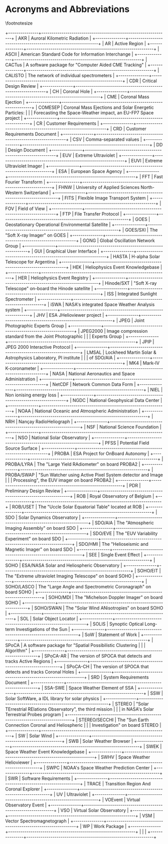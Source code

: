 
# Acronyms and Abbreviations
\footnotesize

+---------------+---------------------------------------------------------------+
| AKR           | Auroral Kilometric Radiation                                  |
+---------------+---------------------------------------------------------------+
| AR            | Active Region                                                 |
+---------------+---------------------------------------------------------------+
| ASCII         | American Standard Code for Information Interchange            |
+---------------+---------------------------------------------------------------+
| CACTus        | A software package for "Computer Aided CME Tracking"          |
+---------------+---------------------------------------------------------------+
| CALISTO       | The network of individual spectrometers                       |
+---------------+---------------------------------------------------------------+
| CDR           | Critical Design Review                                        |
+---------------+---------------------------------------------------------------+
| CH            | Coronal Hole                                                  |
+---------------+---------------------------------------------------------------+
| CME           | Coronal Mass Ejection                                         |
+---------------+---------------------------------------------------------------+
| COMESEP       | Coronal Mass Ejections and Solar Energetic Particles:         |
|               | Forecasting the Space-Weather impact, an EU-FP7 Space project |
+---------------+---------------------------------------------------------------+
| CR            | Customer Requirements                                         |
+---------------+---------------------------------------------------------------+
| CRD           | Customer Requirements Document                                |
+---------------+---------------------------------------------------------------+
| CSV           | Comma-separated values                                        |
+---------------+---------------------------------------------------------------+
| DD            | Design Document                                               |
+---------------+---------------------------------------------------------------+
| EUV           | Extreme Ultraviolet                                           |
+---------------+---------------------------------------------------------------+
| EUVI          | Extreme Ultraviolet Imager                                    |
+---------------+---------------------------------------------------------------+
| ESA           | European Space Agency                                         |
+---------------+---------------------------------------------------------------+
| FFT           | Fast Fourier Transform                                        |
+---------------+---------------------------------------------------------------+
| FHNW          | University of Applied Sciences North-Western Switzerland      |
+---------------+---------------------------------------------------------------+
| FITS          | Flexible Image Transport System                               |
+---------------+---------------------------------------------------------------+
| FOV           | Field of View                                                 |
+---------------+---------------------------------------------------------------+
| FTP           | File Transfer Protocol                                        |
+---------------+---------------------------------------------------------------+
| GOES          | Geostationary Operational Environmental Satellite             |
+---------------+---------------------------------------------------------------+
| GOES/SXI      | The "Soft X-ray Imager" on GOES                               |
+---------------+---------------------------------------------------------------+
| GONG          | Global Oscillation Network Group                              |
+---------------+---------------------------------------------------------------+
| GUI           | Graphical User Interface                                      |
+---------------+---------------------------------------------------------------+
| HASTA         | H-alpha Solar Telescope for Argentina                         |
+---------------+---------------------------------------------------------------+
| HEK           | Heliophysics Event Knowledgebase                              |
+---------------+---------------------------------------------------------------+
| HER           | Heliophysics Event Registry                                   |
+---------------+---------------------------------------------------------------+
| Hinode/SXT    | "Soft X-ray Telescope" on-board the Hinode satellite          |
+---------------+---------------------------------------------------------------+
| ISS           | Integrated Sunlight Spectrometer                              |
+---------------+---------------------------------------------------------------+
| iSWA          | NASA\'s integrated Space Weather Analysis system              |
+---------------+---------------------------------------------------------------+
| JHV           | ESA JHelioviewer project                                      |
+---------------+---------------------------------------------------------------+
| JPEG          | Joint Photographic Experts Group                              |
+---------------+---------------------------------------------------------------+
| JPEG2000      | Image compression standard from the Joint Photographic        |
|               | Experts Group                                                 |
+---------------+---------------------------------------------------------------+
| JPIP          | JPEG 2000 Interactive Protocol                                |
+---------------+---------------------------------------------------------------+
| LMSAL         | Lockheed Martin Solar & Astrophysics Laboratory, PI institute |
|               | of SDO/AIA                                                    |
+---------------+---------------------------------------------------------------+
| MK4           | Mark-IV K-coronameter                                         |
+---------------+---------------------------------------------------------------+
| NASA          | National Aeronautics and Space Administration                 |
+---------------+---------------------------------------------------------------+
| NetCDF        | Network Common Data Form                                      |
+---------------+---------------------------------------------------------------+
| NIEL          | Non ionising energy loss                                      |
+---------------+---------------------------------------------------------------+
| NGDC          | National Geophysical Data Center                              |
+---------------+---------------------------------------------------------------+
| NOAA          | National Oceanic and Atmospheric Administration               |
+---------------+---------------------------------------------------------------+
| NRH           | Nançay RadioHeliograph                                        |
+---------------+---------------------------------------------------------------+
| NSF           | National Science Foundation                                   |
+---------------+---------------------------------------------------------------+
| NSO           | National Solar Observatory                                    |
+---------------+---------------------------------------------------------------+
| PFSS          | Potential Field Source Surface                                |
+---------------+---------------------------------------------------------------+
| PROBA         | ESA Project for OnBoard Autonomy                              |
+---------------+---------------------------------------------------------------+
| PROBA/LYRA    | The "Large Yield RAdiometer" on board PROBA2                  |
+---------------+---------------------------------------------------------------+
| PROBA/SWAP    | "Sun Watcher using Active Pixel System detector and Image     |
|               | Processing", the EUV imager on board PROBA2                   |
+---------------+---------------------------------------------------------------+
| PDR           | Preliminary Design Review                                     |
+---------------+---------------------------------------------------------------+
| ROB           | Royal Observatory of Belgium                                  |
+---------------+---------------------------------------------------------------+
| ROB/USET      | The "Uccle Solar Equatorial Table" located at ROB             |
+---------------+---------------------------------------------------------------+
| SDO           | Solar Dynamics Observatory                                    |
+---------------+---------------------------------------------------------------+
| SDO/AIA       | The "Atmospheric Imaging Assembly" on board SDO               |
+---------------+---------------------------------------------------------------+
| SDO/EVE       | The "EUV Variability Experiment" on board SDO                 |
+---------------+---------------------------------------------------------------+
| SDO/HMI       | The "Helioseismic and Magnetic Imager" on board SDO           |
+---------------+---------------------------------------------------------------+
| SEE           | Single Event Effect                                           |
+---------------+---------------------------------------------------------------+
| SOHO          | ESA/NASA Solar and Heliospheric Observatory                   |
+---------------+---------------------------------------------------------------+
| SOHO/EIT      | The "Extreme ultraviolet Imaging Telescope" on board SOHO     |
+---------------+---------------------------------------------------------------+
| SOHO/LASCO    | The "Large Angle and Spectrometric Coronagraph" on board SOHO |
+---------------+---------------------------------------------------------------+
| SOHO/MDI      | The "Michelson Doppler Imager" on board SOHO                  |
+---------------+---------------------------------------------------------------+
| SOHO/SWAN     | The "Solar Wind ANisotropies" on board SOHO                   |
+---------------+---------------------------------------------------------------+
| SOL           | Solar Object Locator                                          |
+---------------+---------------------------------------------------------------+
| SOLIS         | Synoptic Optical Long-term Investigations of the Sun          |
+---------------+---------------------------------------------------------------+
| SoW           | Statement of Work                                             |
+---------------+---------------------------------------------------------------+
| SPoCA         | A software package for "Spatial Possibilistic Clustering      |
|               | Algorithm"                                                    |
+---------------+---------------------------------------------------------------+
| SPoCA-AR      | The version of SPOCA that detects and tracks Active Regions   |
+---------------+---------------------------------------------------------------+
| SPoCA-CH      | The version of SPOCA that detects and tracks Coronal Holes    |
+---------------+---------------------------------------------------------------+
| SRD           | System Requirements Document                                  |
+---------------+---------------------------------------------------------------+
| SSA-SWE       | Space Weather Element of SSA                                  |
+---------------+---------------------------------------------------------------+
| SSW           | Solar SoftWare, a IDL library for solar physics               |
+---------------+---------------------------------------------------------------+
| STEREO        | "Solar TErrestrial RElations Observatory", the third mission  |
|               | in NASA\'s Solar Terrestrial Probes program                   |
+---------------+---------------------------------------------------------------+
| STEREO/SECCHI | The "Sun Earth Connection Coronal and Heliospheric            |
|               | Investigation" on board STEREO                                |
+---------------+---------------------------------------------------------------+
| SW            | Solar Wind                                                    |
+---------------+---------------------------------------------------------------+
| SWB           | Solar Weather Browser                                         |
+---------------+---------------------------------------------------------------+
| SWEK          | Space Weather Event Knowledgebase                             |
+---------------+---------------------------------------------------------------+
| SWHV          | Space Weather Helioviewer                                     |
+---------------+---------------------------------------------------------------+
| SWPC          | NOAA\'s Space Weather Prediction Center                       |
+---------------+---------------------------------------------------------------+
| SWR           | Software Requirements                                         |
+---------------+---------------------------------------------------------------+
| TRACE         | Transition Region And Coronal Explorer                        |
+---------------+---------------------------------------------------------------+
| UV            | Ultraviolet                                                   |
+---------------+---------------------------------------------------------------+
| VOEvent       | Virtual Observatory Event                                     |
+---------------+---------------------------------------------------------------+
| VSO           | Virtual Solar Observatory                                     |
+---------------+---------------------------------------------------------------+
| VSM           | Vector Spectromagnetograph                                    |
+---------------+---------------------------------------------------------------+
| WP            | Work Package                                                  |
+---------------+---------------------------------------------------------------+
|               |                                                               |
+---------------+---------------------------------------------------------------+
